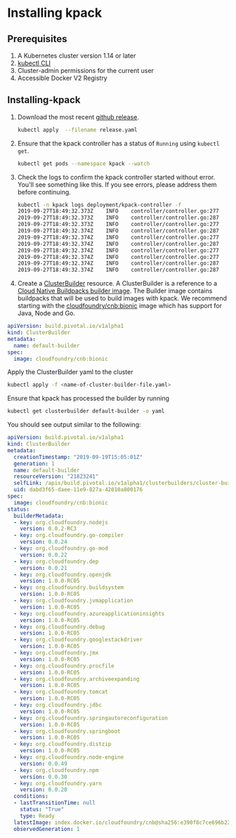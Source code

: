 # Installing kpack

## Prerequisites

1. A Kubernetes cluster version 1.14 or later
1. [kubectl CLI](https://kubernetes.io/docs/tasks/tools/install-kubectl/)
1. Cluster-admin permissions for the current user
1. Accessible Docker V2 Registry

## Installing-kpack

1. Download the most recent [github release](https://github.com/pivotal/kpack/releases).

   ```bash
   kubectl apply  --filename release.yaml
   ```

1. Ensure that the kpack controller has a status of `Running` using  `kubectl get`.   

   ```bash
   kubectl get pods --namespace kpack --watch
   ```

1. Check the logs to confirm the kpack controller started without error. You'll see something like this. If you see errors, please address them before continuing.

    ```bash
    kubectl -n kpack logs deployment/kpack-controller -f
    2019-09-27T18:49:32.373Z	INFO	controller/controller.go:277	Starting controller and workers
    2019-09-27T18:49:32.373Z	INFO	controller/controller.go:287	Started workers
    2019-09-27T18:49:32.373Z	INFO	controller/controller.go:277	Starting controller and workers
    2019-09-27T18:49:32.374Z	INFO	controller/controller.go:287	Started workers
    2019-09-27T18:49:32.374Z	INFO	controller/controller.go:277	Starting controller and workers
    2019-09-27T18:49:32.374Z	INFO	controller/controller.go:287	Started workers
    2019-09-27T18:49:32.374Z	INFO	controller/controller.go:277	Starting controller and workers
    2019-09-27T18:49:32.374Z	INFO	controller/controller.go:277	Starting controller and workers
    2019-09-27T18:49:32.374Z	INFO	controller/controller.go:287	Started workers
    2019-09-27T18:49:32.374Z	INFO	controller/controller.go:287	Started workers
    ```

1. Create a [ClusterBuilder](builders.md) resource. A ClusterBuilder is a reference to a [Cloud Native Buildpacks builder image](https://buildpacks.io/docs/using-pack/working-with-builders/). 
The Builder image contains buildpacks that will be used to build images with kpack. We recommend starting with the [cloudfoundry/cnb:bionic](https://hub.docker.com/r/cloudfoundry/cnb) image which has support for Java, Node and Go.         

```yaml
apiVersion: build.pivotal.io/v1alpha1
kind: ClusterBuilder
metadata:
  name: default-builder
spec:
  image: cloudfoundry/cnb:bionic
```

Apply the ClusterBuilder yaml to the cluster

```bash
kubectl apply -f <name-of-cluster-builder-file.yaml>
```

Ensure that kpack has processed the builder by running

```bash
kubectl get clusterbuilder default-builder -o yaml
``` 

You should see output similar to the following:

```yaml
apiVersion: build.pivotal.io/v1alpha1
kind: ClusterBuilder
metadata:
  creationTimestamp: "2019-09-19T15:05:01Z"
  generation: 1
  name: default-builder
  resourceVersion: "21823241"
  selfLink: /apis/build.pivotal.io/v1alpha1/clusterbuilders/cluster-build-service-builder
  uid: dabd3f65-daee-11e9-827a-42010a800176
spec:
  image: cloudfoundry/cnb:bionic
status:
  builderMetadata:
  - key: org.cloudfoundry.nodejs
    version: 0.0.2-RC3
  - key: org.cloudfoundry.go-compiler
    version: 0.0.24
  - key: org.cloudfoundry.go-mod
    version: 0.0.22
  - key: org.cloudfoundry.dep
    version: 0.0.21
  - key: org.cloudfoundry.openjdk
    version: 1.0.0-RC05
  - key: org.cloudfoundry.buildsystem
    version: 1.0.0-RC05
  - key: org.cloudfoundry.jvmapplication
    version: 1.0.0-RC05
  - key: org.cloudfoundry.azureapplicationinsights
    version: 1.0.0-RC05
  - key: org.cloudfoundry.debug
    version: 1.0.0-RC05
  - key: org.cloudfoundry.googlestackdriver
    version: 1.0.0-RC05
  - key: org.cloudfoundry.jmx
    version: 1.0.0-RC05
  - key: org.cloudfoundry.procfile
    version: 1.0.0-RC05
  - key: org.cloudfoundry.archiveexpanding
    version: 1.0.0-RC05
  - key: org.cloudfoundry.tomcat
    version: 1.0.0-RC05
  - key: org.cloudfoundry.jdbc
    version: 1.0.0-RC05
  - key: org.cloudfoundry.springautoreconfiguration
    version: 1.0.0-RC05
  - key: org.cloudfoundry.springboot
    version: 1.0.0-RC05
  - key: org.cloudfoundry.distzip
    version: 1.0.0-RC05
  - key: org.cloudfoundry.node-engine
    version: 0.0.49
  - key: org.cloudfoundry.npm
    version: 0.0.30
  - key: org.cloudfoundry.yarn
    version: 0.0.28
  conditions:
  - lastTransitionTime: null
    status: "True"
    type: Ready
  latestImage: index.docker.io/cloudfoundry/cnb@sha256:e390f8c7ce696b222197a0e02687aeee6612a9815f78b6f5876de3cb3efd7ba3
  observedGeneration: 1
```

